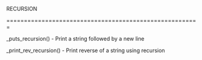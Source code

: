 RECURSION


=======================================================


_puts_recursion() - Print a string followed by a new line


_print_rev_recursion() - Print reverse of a string using recursion


